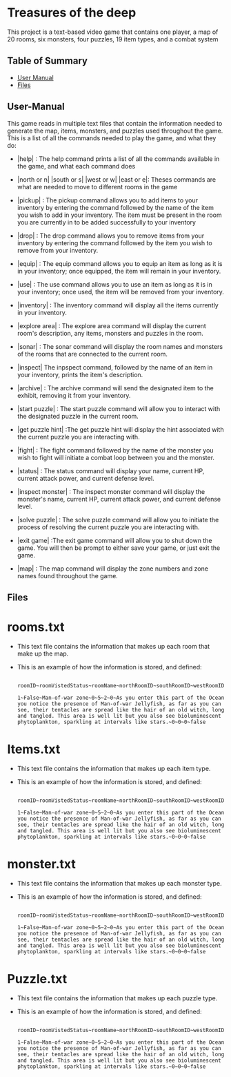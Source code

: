 # Treasures of the deep
This project is a text-based video game that contains one player, a map of 20 rooms, six monsters, four puzzles, 19 item types, and a combat system

## Table of Summary
- [User Manual](#user-manual)
- [Files](#files)

## User-Manual
This game reads in multiple text files that contain the information needed to generate the map, items, monsters, and puzzles used throughout the game.
This is a list of all the commands needed to play the game, and what they do:
- |help| : The help command prints a list of all the commands available in the game, and what each command does
 
- |north or n| |south or s| |west or w| |east or e|: Theses commands  are what are needed to move to different rooms in the game
 
- |pickup| : The pickup command allows you to add items to your inventory by entering the command followed by the name of the item you wish to add in your inventory. The item must be present in the room you are currently in
  to be added successfully to your inventory
  
- |drop| : The drop command allows you to remove items from your inventory by entering the command followed by the item you wish to remove from your inventory.
  
- |equip| : The equip command allows you to equip an item as long as it is in your inventory; once equipped, the item will remain in your inventory.

- |use| : The use command allows you to use an item as long as it is in your inventory; once used, the item will be removed from your inventory.
  
- |inventory| : The inventory command will display all the items currently in your inventory.
  
- |explore area| : The explore area command will display the current room's description, any items, monsters and puzzles in the room.
  
- |sonar| : The sonar command will display the room names and monsters of the rooms that are connected to the current room.

- |inspect| The inpspect command, followed by the name of an item in your inventory, prints the item's description.
  
- |archive| : The archive command will send the designated item to the exhibit, removing it from your inventory.
  
- |start puzzle| : The start puzzle command will allow you to interact with the designated puzzle in the current room.
  
- |get puzzle hint| :The get puzzle hint will display the hint associated with the current puzzle you are interacting with.
  
- |fight| : The fight command followed by the name of the monster you wish to fight will initiate a combat loop between you and the monster.
  
- |status| : The status command will display your name, current HP, current attack power, and current defense level.
  
- |inspect monster| : The inspect monster command will display the monster's name, current HP, current attack power, and current defense level.
  
- |solve puzzle| : The solve puzzle command will allow you to initiate the process of resolving the current puzzle you are interacting with.
  
- |exit game| :The exit game command will allow you to shut down the game. You will then be prompt to either save your game, or just exit the game.
  
- |map| : The map command will display the zone numbers and zone names found throughout the game.
             


## Files

# rooms.txt
 - This text file contains the information that makes up each room that make up the map.
 - This is an example of how the information is stored, and defined:

   ```
    roomID~roomVistedStatus~roomName~northRoomID~southRoomID~westRoomID~eastRoomID~roomInventory~puzzlesInRoom~monstersInRoom~southRoomLockedStatus
   
   1~False~Man-of-war zone~0~5~2~0~As you enter this part of the Ocean you notice the presence of Man-of-war Jellyfish, as far as you can see, their tentacles are spread like the hair of an old witch, long and tangled. This area is well lit but you also see bioluminescent phytoplankton, sparkling at intervals like stars.~0~0~0~false
   ```
# Items.txt
 - This text file contains the information that makes up each item type.
 - This is an example of how the information is stored, and defined:
   
   ```
    roomID~roomVistedStatus~roomName~northRoomID~southRoomID~westRoomID~eastRoomID~roomInventory~puzzlesInRoom~monstersInRoom~southRoomLockedStatus
   
   1~False~Man-of-war zone~0~5~2~0~As you enter this part of the Ocean you notice the presence of Man-of-war Jellyfish, as far as you can see, their tentacles are spread like the hair of an old witch, long and tangled. This area is well lit but you also see bioluminescent phytoplankton, sparkling at intervals like stars.~0~0~0~false
   ```
# monster.txt
 - This text file contains the information that makes up each monster type.
 - This is an example of how the information is stored, and defined:

   ```
    roomID~roomVistedStatus~roomName~northRoomID~southRoomID~westRoomID~eastRoomID~roomInventory~puzzlesInRoom~monstersInRoom~southRoomLockedStatus
   
   1~False~Man-of-war zone~0~5~2~0~As you enter this part of the Ocean you notice the presence of Man-of-war Jellyfish, as far as you can see, their tentacles are spread like the hair of an old witch, long and tangled. This area is well lit but you also see bioluminescent phytoplankton, sparkling at intervals like stars.~0~0~0~false
   ```
# Puzzle.txt
 - This text file contains the information that makes up each puzzle type.
 - This is an example of how the information is stored, and defined:

   ```
    roomID~roomVistedStatus~roomName~northRoomID~southRoomID~westRoomID~eastRoomID~roomInventory~puzzlesInRoom~monstersInRoom~southRoomLockedStatus
   
   1~False~Man-of-war zone~0~5~2~0~As you enter this part of the Ocean you notice the presence of Man-of-war Jellyfish, as far as you can see, their tentacles are spread like the hair of an old witch, long and tangled. This area is well lit but you also see bioluminescent phytoplankton, sparkling at intervals like stars.~0~0~0~false
   ```


